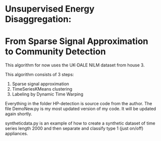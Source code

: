 # Unsupervised Energy Disaggregation:
# From Sparse Signal Approximation to Community Detection

This algorithm for now uses the UK-DALE NILM dataset from house 3.

This algorithm consists of 3 steps:
  1) Sparse signal approximation
  2) TimeSeriesKMeans clustering
  3) Labeling by Dynamic Time Warping

Everything in the folder HP-detection is source code from the author. The file DemoNew.py is my most updated version of my code. It will be updated again shortly.

syntheticdata.py is an example of how to create a synthetic dataset of time series length 2000 and then separate and classify type 1 (just on/off) appliances. 
